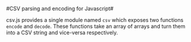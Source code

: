 #CSV parsing and encoding for Javascript#

csv.js provides a single module named `csv` which exposes two functions `encode` and `decode`. These functions take an array of arrays and turn them into a CSV string and vice-versa respectively.